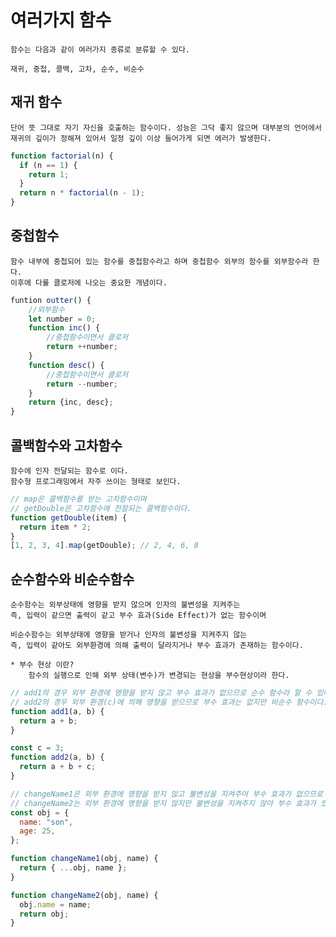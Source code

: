 # 여러가지 함수

    함수는 다음과 같이 여러가지 종류로 분류할 수 있다.

    재귀, 중첩, 콜백, 고차, 순수, 비순수

## 재귀 함수

    단어 뜻 그대로 자기 자신을 호출하는 함수이다. 성능은 그닥 좋지 않으며 대부분의 언어에서 재귀의 깊이가 정해져 있어서 일정 깊이 이상 들어가게 되면 에러가 발생한다.

```javascript
function factorial(n) {
  if (n == 1) {
    return 1;
  }
  return n * factorial(n - 1);
}
```

## 중첩함수

    함수 내부에 중첩되어 있는 함수를 중첩함수라고 하며 중첩함수 외부의 함수를 외부함수라 한다.
    이후에 다룰 클로저에 나오는 중요한 개념이다.

```javascript
funtion outter() {
    //외부함수
    let number = 0;
    function inc() {
        //중첩함수이면서 클로저
        return ++number;
    }
    function desc() {
        //중첩함수이면서 클로저
        return --number;
    }
    return {inc, desc};
}
```

## 콜백함수와 고차함수

    함수에 인자 전달되는 함수로 이다.
    함수형 프로그래밍에서 자주 쓰이는 형태로 보인다.

```javascript
// map은 콜백함수를 받는 고차함수이며
// getDouble은 고차함수에 전잘되는 콜백함수이다.
function getDouble(item) {
  return item * 2;
}
[1, 2, 3, 4].map(getDouble); // 2, 4, 6, 8
```

## 순수함수와 비순수함수

    순수함수는 외부상태에 영향을 받지 않으며 인자의 불변성을 지켜주는
    즉, 입력이 같으면 출력이 같고 부수 효과(Side Effect)가 없는 함수이며

    비순수함수는 외부상태에 영향을 받거나 인자의 불변성을 지켜주지 않는
    즉, 입력이 같아도 외부환경에 의해 출력이 달라지거나 부수 효과가 존재하는 함수이다.

    * 부수 현상 이란?
        함수의 실행으로 인해 외부 상태(변수)가 변경되는 현상을 부수현상이라 한다.

```javascript
// add1의 경우 외부 환경에 영향을 받지 않고 부수 효과가 없으므로 순수 함수라 할 수 있다.
// add2의 경우 외부 환경(c)에 의해 영향을 받으므로 부수 효과는 없지만 비순수 함수이다.
function add1(a, b) {
  return a + b;
}

const c = 3;
function add2(a, b) {
  return a + b + c;
}
```

```javascript
// changeName1은 외부 환경에 영향을 받지 않고 불변성을 지켜주어 부수 효과가 없으므로 순수 함수라 할 수 있다.
// changeName2는 외부 환경에 영향을 받지 않지만 불변성을 지켜주지 않아 부수 효과가 있으므로 비순수 함수이다.
const obj = {
  name: "son",
  age: 25,
};

function changeName1(obj, name) {
  return { ...obj, name };
}

function changeName2(obj, name) {
  obj.name = name;
  return obj;
}
```
